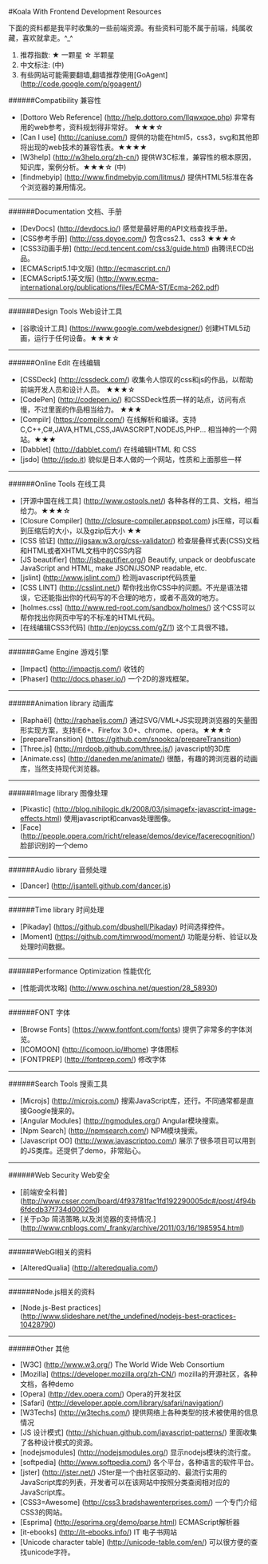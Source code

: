 #Koala With Frontend Development Resources 


下面的资料都是我平时收集的一些前端资源。有些资料可能不属于前端，纯属收藏，喜欢就拿走。^_^

1. 推荐指数: ★ 一颗星    ☆ 半颗星
2. 中文标注: (中)
3. 有些网站可能需要翻墙,翻墙推荐使用[GoAgent] (http://code.google.com/p/goagent/)


######Compatibility 兼容性

* [Dottoro Web Reference] (http://help.dottoro.com/llqwxqoe.php) 非常有用的web参考，资料规划得非常好。 ★★★☆
* [Can I use] (http://caniuse.com/) 提供的功能在html5，css3，svg和其他即将出现的web技术的兼容性表。★★★★
* [W3help] (http://w3help.org/zh-cn/) 提供W3C标准，兼容性的根本原因，知识库，案例分析。★★★☆ (中)
* [findmebyip] (http://www.findmebyip.com/litmus/) 提供HTML5标准在各个浏览器的兼用情况。

---

######Documentation 文档、手册

* [DevDocs] (http://devdocs.io/) 感觉是最好用的API文档查找手册。
* [CSS参考手册] (http://css.doyoe.com/) 包含css2.1、css3  ★★★☆ 
* [CSS3动画手册] (http://ecd.tencent.com/css3/guide.html) 由腾讯ECD出品。
* [ECMAScript5.1中文版] (http://ecmascript.cn/) 
* [ECMAScript5.1英文版] (http://www.ecma-international.org/publications/files/ECMA-ST/Ecma-262.pdf)

---

######Design Tools Web设计工具

* [谷歌设计工具] (https://www.google.com/webdesigner/) 创建HTML5动画，运行于任何设备。★★★☆ 


---

######Online Edit 在线编辑

* [CSSDeck] (http://cssdeck.com/) 收集令人惊叹的css和js的作品，以帮助前端开发人员和设计人员。 ★★★☆
* [CodePen] (http://codepen.io/) 和CSSDeck性质一样的站点，访问有点慢，不过里面的作品相当给力。 ★★★
* [Compilr] (https://compilr.com/) 在线解析和编译。支持C,C++,C#,JAVA,HTML,CSS,JAVASCRIPT,NODEJS,PHP... 相当神的一个网站。★★★
* [Dabblet] (http://dabblet.com/) 在线编辑HTML 和 CSS
* [jsdo] (http://jsdo.it) 貌似是日本人做的一个网站，性质和上面那些一样

---

######Online Tools 在线工具

* [开源中国在线工具] (http://www.ostools.net/) 各种各样的工具、文档，相当给力。★★★☆
* [Closure Compiler] (http://closure-compiler.appspot.com) js压缩，可以看到压缩后的大小，以及gzip后大小 ★★
* [CSS 验证] (http://jigsaw.w3.org/css-validator/) 检查层叠样式表(CSS)文档和HTML或者XHTML文档中的CSS内容
* [JS beautifier] (http://jsbeautifier.org/) Beautify, unpack or deobfuscate JavaScript and HTML, make JSON/JSONP readable, etc.
* [jslint] (http://www.jslint.com/) 检测javascript代码质量
* [CSS LINT] (http://csslint.net/) 帮你找出你CSS中的问题。不光是语法错误，它还能指出你的代码写的不合理的地方，或者不高效的地方。
* [holmes.css] (http://www.red-root.com/sandbox/holmes/) 这个CSS可以帮你找出你网页中写的不标准的HTML代码。
* [在线编辑CSS3代码] (http://enjoycss.com/gZ/1) 这个工具很不错。

---

######Game Engine 游戏引擎

* [Impact] (http://impactjs.com/) 收钱的
* [Phaser] (http://docs.phaser.io/) 一个2D的游戏框架。

---

######Animation library 动画库

* [Raphaël] (http://raphaeljs.com/) 通过SVG/VML+JS实现跨浏览器的矢量图形实现方案，支持IE6+、Firefox 3.0+、chrome、opera。★★★☆
* [prepareTransition] (https://github.com/snookca/prepareTransition)
* [Three.js] (http://mrdoob.github.com/three.js/) javascript的3D库
* [Animate.css] (http://daneden.me/animate/) 很酷，有趣的跨浏览器的动画库，当然支持现代浏览器。

---

######Image library 图像处理

* [Pixastic] (http://blog.nihilogic.dk/2008/03/jsimagefx-javascript-image-effects.html) 使用javascript和canvas处理图像。
* [Face] (http://people.opera.com/richt/release/demos/device/facerecognition/) 脸部识别的一个demo

---

######Audio library 音频处理

* [Dancer] (http://jsantell.github.com/dancer.js)

---

######Time library 时间处理

* [Pikaday] (https://github.com/dbushell/Pikaday) 时间选择控件。
* [Moment] (https://github.com/timrwood/moment/) 功能是分析、验证以及处理时间数据。

---

######Performance Optimization 性能优化

* [性能调优攻略] (http://www.oschina.net/question/28_58930) 

---

######FONT 字体

* [Browse Fonts] (https://www.fontfont.com/fonts) 提供了非常多的字体浏览。
* [ICOMOON] (http://icomoon.io/#home) 字体图标
* [FONTPREP] (http://fontprep.com/) 修改字体

---

######Search Tools 搜索工具

* [Microjs] (http://microjs.com/) 搜索JavaScript库，还行。不同通常都是直接Google搜来的。
* [Angular Modules] (http://ngmodules.org/) Angular模块搜索。
* [Npm Search] (http://npmsearch.com/) NPM模块搜索。
* [Javascript OO] (http://www.javascriptoo.com/) 展示了很多项目可以用到的JS类库。还提供了demo，非常贴心。

---

######Web Security Web安全

* [前端安全科普] (http://www.csser.com/board/4f93781fac1fd192290005dc#/post/4f94b6fdcdb37f734d00025d) 
* [关于p3p 简洁策略,以及浏览器的支持情况.] (http://www.cnblogs.com/_franky/archive/2011/03/16/1985954.html)

---

######WebGl相关的资料

* [AlteredQualia] (http://alteredqualia.com/) 

---

######Node.js相关的资料

* [Node.js-Best practices] (http://www.slideshare.net/the_undefined/nodejs-best-practices-10428790) 

---

######Other 其他

* [W3C] (http://www.w3.org/) The World Wide Web Consortium
* [Mozilla] (https://developer.mozilla.org/zh-CN/) mozilla的开源社区，各种文档，各种demo
* [Opera] (http://dev.opera.com/) Opera的开发社区
* [Safari] (http://developer.apple.com/library/safari/navigation/)
* [W3Techs] (http://w3techs.com/) 提供网络上各种类型的技术被使用的信息情况
* [JS 设计模式] (http://shichuan.github.com/javascript-patterns/) 里面收集了各种设计模式的资源。
* [nodejsmodules] (http://nodejsmodules.org/) 显示nodejs模块的流行度。
* [softpedia] (http://www.softpedia.com/) 各个平台，各种语言的软件平台。
* [jster] (http://jster.net/) JSter是一个由社区驱动的、最流行实用的JavaScript库的列表，开发者可以在该网站中按照分类查阅相对应的JavaScript库。 
* [CSS3=Awesome] (http://css3.bradshawenterprises.com/) 一个专门介绍CSS3的网站。
* [Esprima] (http://esprima.org/demo/parse.html) ECMAScript解析器
* [it-ebooks] (http://it-ebooks.info/) IT 电子书网站
* [Unicode character table] (http://unicode-table.com/en/) 可以很方便的查找unicode字符。
